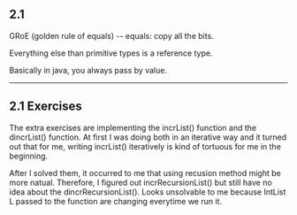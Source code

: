 ## 2.1 

GRoE (golden rule of equals) -- equals: copy all the bits.

Everything else than primitive types is a reference type.

Basically in java, you always pass by value.

-------------------------------------------------------------------

## 2.1 Exercises

The extra exercises are implementing the incrList() function and the dincrList() function. 
At first I was doing both in an iterative way and it turned out that for me, writing incrList() 
iteratively is kind of tortuous for me in the beginning. 

After I solved them, it occurred to me that using recusion method might be 
more natual. Therefore, I figured out incrRecursionList() but still have no idea about the dincrRecursionList(). 
Looks unsolvable to me because IntList L passed to the function are changing everytime we run it.